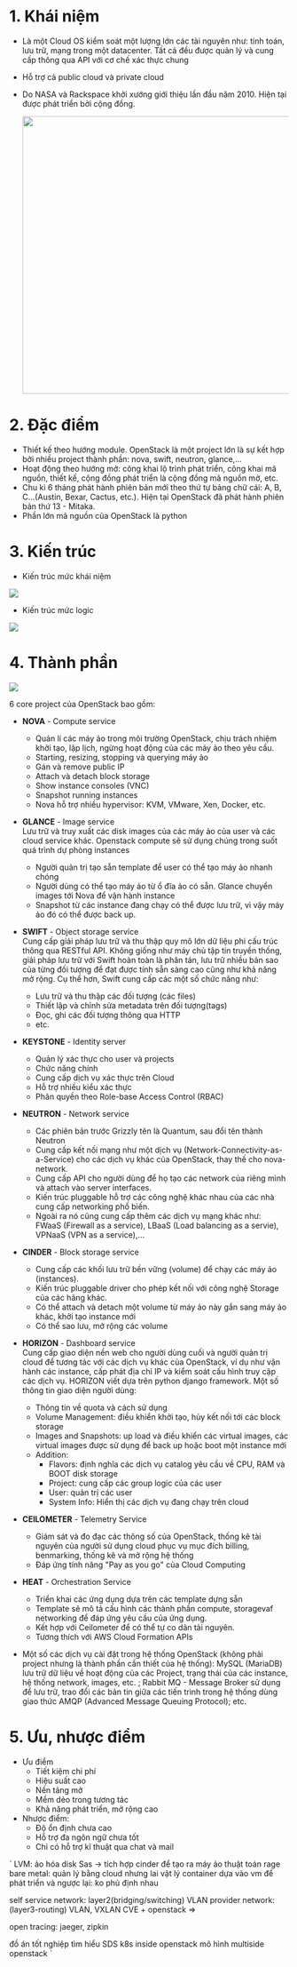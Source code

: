 # 1. Khái niệm
- Là một Cloud OS kiểm soát một lượng lớn các tài nguyên như: tính toán, lưu trữ, mạng trong một datacenter. Tất cả đều được quản lý và cung cấp thông qua API với cơ chế xác thực chung
- Hỗ trợ cả public cloud và private cloud
- Do NASA và Rackspace khởi xướng giới thiệu lần đầu năm 2010. Hiện tại được phát triển bởi cộng đồng.

    <image src="https://images.viblo.asia/cb937627-7f61-452e-a27a-8d32f2b46d8d.png" width="500">

# 2. Đặc điểm
- Thiết kế theo hướng module. OpenStack là một project lớn là sự kết hợp bởi nhiều project thành phần: nova, swift, neutron, glance,...
- Hoạt động theo hướng mở: công khai lộ trình phát triển, công khai mã nguồn, thiết kế, cộng đồng phát triển là cộng đồng mã nguồn mở, etc.
- Chu kì 6 tháng phát hành phiên bản mới theo thứ tự bảng chữ cái: A, B, C...(Austin, Bexar, Cactus, etc.). Hiện tại OpenStack đã phát hành phiên bản thứ 13 - Mitaka.
- Phần lớn mã nguồn của OpenStack là python

# 3. Kiến trúc
- Kiến trúc mức khái niệm

<image src="https://docs.openstack.org/install-guide/_images/openstack_kilo_conceptual_arch.png">

- Kiến trúc mức logic

<image src="https://docs.openstack.org/install-guide/_images/openstack-arch-kilo-logical-v1.png">

# 4. Thành phần

<image src="https://www.openstack.org/assets/openstack-map/openstack-map-v20210201.svg">

6 core project của OpenStack bao gồm:
- **NOVA** - Compute service 
  - Quản lí các máy ảo trong môi trường OpenStack, chịu trách nhiệm khởi tạo, lập lịch, ngừng hoạt động của các máy ảo theo yêu cầu.
  - Starting, resizing, stopping và querying máy ảo
  - Gán và remove public IP
  - Attach và detach block storage
  - Show instance consoles (VNC)
  - Snapshot running instances
  - Nova hỗ trợ nhiều hypervisor: KVM, VMware, Xen, Docker, etc.

- **GLANCE** - Image service <br>
  Lưu trữ và truy xuất các disk images của các máy ảo của user và các cloud service khác. Openstack compute sẽ sử dụng chúng trong suốt quá trình dự phòng instances
  - Người quản trị tạo sẵn template để user có thể tạo máy ảo nhanh chóng
  - Người dùng có thể tạo máy ảo từ ổ đĩa ảo có sẵn. Glance chuyển images tới Nova để vận hành instance
  - Snapshot từ các instance đang chạy có thể được lưu trữ, vì vậy máy ảo đó có thể được back up.

- **SWIFT** - Object storage service <br>
  Cung cấp giải pháp lưu trữ và thu thập quy mô lớn dữ liệu phi cấu trúc thông qua RESTful API. Không giống như máy chủ tập tin truyền thống, giải pháp lưu trữ với Swift hoàn toàn là phân tán, lưu trữ nhiều bản sao của từng đối tượng để đạt được tính sẵn sàng cao cũng như khả năng mở rộng. Cụ thể hơn, Swift cung cấp các một số chức năng như:
  - Lưu trữ và thu thập các đối tượng (các files)
  - Thiết lập và chỉnh sửa metadata trên đối tượng(tags)
  - Đọc, ghi các đối tượng thông qua HTTP
  - etc.

- **KEYSTONE** - Identity server
  - Quản lý xác thực cho user và projects
  - Chức năng chính
  - Cung cấp dịch vụ xác thực trên Cloud
  - Hỗ trợ nhiều kiểu xác thực
  - Phân quyền theo Role-base Access Control (RBAC)

- **NEUTRON** - Network service
  - Các phiên bản trước Grizzly tên là Quantum, sau đổi tên thành Neutron
  - Cung cấp kết nối mạng như một dịch vụ (Network-Connectivity-as-a-Service) cho các dịch vụ khác của OpenStack, thay thế cho nova-network.
  - Cung cấp API cho người dùng để họ tạo các network của riêng mình và attach vào server interfaces.
  - Kiến trúc pluggable hỗ trợ các công nghệ khác nhau của các nhà cung cấp networking phổ biến.
  - Ngoài ra nó cũng cung cấp thêm các dịch vụ mạng khác như: FWaaS (Firewall as a service), LBaaS (Load balancing as a servie), VPNaaS (VPN as a service),...

- **CINDER** - Block storage service
  - Cung cấp các khối lưu trữ bền vững (volume) để chạy các máy ảo (instances).
  - Kiến trúc pluggable driver cho phép kết nối với công nghệ Storage của các hãng khác.
  - Có thể attach và detach một volume từ máy ảo này gắn sang máy ảo khác, khởi tạo instance mới
  - Có thể sao lưu, mở rộng các volume

- **HORIZON** - Dashboard service <br>
  Cung cấp giao diện nền web cho người dùng cuối và người quản trị cloud để tương tác với các dịch vụ khác của OpenStack, ví dụ như vận hành các instance, cấp phát địa chỉ IP và kiểm soát cấu hình truy cập các dịch vụ. HORIZON viết dựa trên python django framework. Một số thông tin giao diện người dùng:
  - Thông tin về quota và cách sử dụng
  - Volume Management: điều khiển khởi tạo, hủy kết nối tới các block storage
  - Images and Snapshots: up load và điều khiển các virtual images, các virtual images được sử dụng để back up hoặc boot một instance mới
  - Addition:
    - Flavors: định nghĩa các dịch vụ catalog yêu cầu về CPU, RAM và BOOT disk storage
    - Project: cung cấp các group logic của các user
    - User: quản trị các user
    - System Info: Hiển thị các dịch vụ đang chạy trên cloud

- **CEILOMETER** - Telemetry Service
  - Giám sát và đo đạc các thông số của OpenStack, thống kê tài nguyên của người sử dụng cloud phục vụ mục đích billing, benmarking, thống kê và mở rộng hệ thống
  - Đáp ứng tính năng "Pay as you go" của Cloud Computing

- **HEAT** - Orchestration Service
  - Triển khai các ứng dụng dựa trên các template dựng sẵn
  - Template sẽ mô tả cấu hình các thành phần compute, storagevaf networking để đáp ứng yêu cầu của ứng dụng.
  - Kết hợp với Ceilometer để có thể tự co dãn tài nguyên.
  - Tương thích với AWS Cloud Formation APIs

- Một số các dịch vụ cài đặt trong hệ thống OpenStack (không phải project nhưng là thành phần cần thiết của hệ thống): MySQL (MariaDB) lưu trữ dữ liệu về hoạt động của các Project, trạng thái của các instance, hệ thống network, images, etc. ; Rabbit MQ - Message Broker sử dụng để lưu trữ, trao đổi các bản tin giữa các tiến trình trong hệ thống dùng giao thức AMQP (Advanced Message Queuing Protocol); etc.

# 5. Ưu, nhược điểm
- Ưu điểm
  - Tiết kiệm chi phí
  - Hiệu suất cao
  - Nền tảng mở
  - Mềm dẻo trong tương tác
  - Khả năng phát triển, mở rộng cao
- Nhược điểm:
  - Độ ổn định chưa cao
  - Hỗ trợ đa ngôn ngữ chưa tốt
  - Chỉ có hỗ trợ kĩ thuật qua chat và mail

`
LVM: ảo hóa disk
Sas -> tích hợp cinder để tạo ra máy ảo
thuật toán rage
bare metal: quản lý bằng cloud nhưng lai vật lý
container dựa vào vm để phát triển và ngược lại: ko phủ định nhau

self service network: layer2(bridging/switching) VLAN
provider network: (layer3-routing) VLAN, VXLAN
CVE + openstack => 

open tracing: jaeger, zipkin

đồ án tốt nghiệp
tìm hiểu SDS
k8s inside openstack
mô hình multiside openstack
` 